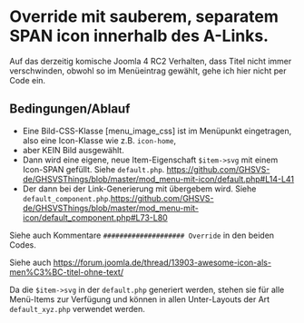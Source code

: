# Override mit sauberem, separatem SPAN icon innerhalb des A-Links.

Auf das derzeitig komische Joomla 4 RC2 Verhalten, dass Titel nicht immer verschwinden, obwohl so im Menüeintrag gewählt, gehe ich hier nicht per Code ein.

## Bedingungen/Ablauf
- Eine Bild-CSS-Klasse [menu_image_css] ist im Menüpunkt eingetragen, also eine Icon-Klasse wie z.B. `icon-home`,
- aber KEIN Bild ausgewählt.
- Dann wird eine eigene, neue Item-Eigenschaft `$item->svg` mit einem Icon-SPAN gefüllt. Siehe `default.php`. https://github.com/GHSVS-de/GHSVSThings/blob/master/mod_menu-mit-icon/default.php#L14-L41
- Der dann bei der Link-Generierung mit übergebem wird. Siehe `default_component.php`.https://github.com/GHSVS-de/GHSVSThings/blob/master/mod_menu-mit-icon/default_component.php#L73-L80

Siehe auch Kommentare `#################### Override` in den beiden Codes.

Siehe auch https://forum.joomla.de/thread/13903-awesome-icon-als-men%C3%BC-titel-ohne-text/

Da die `$item->svg` in der `default.php` generiert werden, stehen sie für alle Menü-Items zur Verfügung und können in allen Unter-Layouts der Art `default_xyz.php` verwendet werden.
